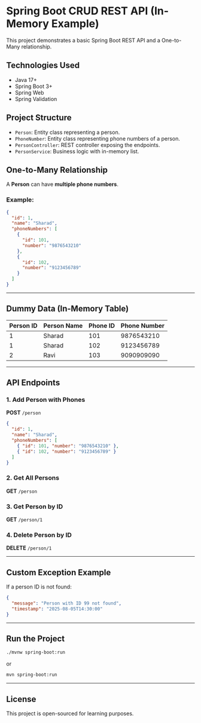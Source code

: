 
# Spring Boot CRUD REST API (In-Memory Example)

This project demonstrates a basic Spring Boot REST API and a One-to-Many relationship.

## Technologies Used

- Java 17+
- Spring Boot 3+
- Spring Web
- Spring Validation

## Project Structure

- `Person`: Entity class representing a person.
- `PhoneNumber`: Entity class representing phone numbers of a person.
- `PersonController`: REST controller exposing the endpoints.
- `PersonService`: Business logic with in-memory list.


## One-to-Many Relationship

A **Person** can have **multiple phone numbers**.

### Example:
```json
{
  "id": 1,
  "name": "Sharad",
  "phoneNumbers": [
    {
      "id": 101,
      "number": "9876543210"
    },
    {
      "id": 102,
      "number": "9123456789"
    }
  ]
}
```

---

## Dummy Data (In-Memory Table)

| Person ID | Person Name | Phone ID | Phone Number |
|-----------|-------------|----------|---------------|
| 1         | Sharad      | 101      | 9876543210    |
| 1         | Sharad      | 102      | 9123456789    |
| 2         | Ravi        | 103      | 9090909090    |

---

## API Endpoints

### 1. Add Person with Phones

**POST** `/person`  
```json
{
  "id": 1,
  "name": "Sharad",
  "phoneNumbers": [
    { "id": 101, "number": "9876543210" },
    { "id": 102, "number": "9123456789" }
  ]
}
```

### 2. Get All Persons

**GET** `/person`

### 3. Get Person by ID

**GET** `/person/1`

### 4. Delete Person by ID

**DELETE** `/person/1`

---

## Custom Exception Example

If a person ID is not found:

```json
{
  "message": "Person with ID 99 not found",
  "timestamp": "2025-08-05T14:30:00"
}
```

---

## Run the Project

```bash
./mvnw spring-boot:run
```

or

```bash
mvn spring-boot:run
```

---

## License

This project is open-sourced for learning purposes.
